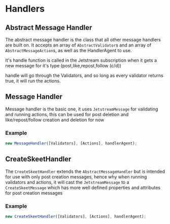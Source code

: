 # Handlers

## Abstract Message Handler

The abstract message handler is the class that all other message handlers are built on.
It accepts an array of `AbstractValidator`s and an array of `AbstractMessageAction`s, as well as the HandlerAgent to use.

It's handle function is called in the Jetstream subscription when it gets a new message for it's type (post,like,repost,follow (c/d))

handle will go through the Validators, and so long as every validator returns true, it will run the actions.

## Message Handler

Message handler is the basic one, it uses `JetstreamMessage` for validating and running actions, this can be used for post deletion and like/repost/follow creation and deletion for now

### Example

```typescript
new MessageHandler([Validators], [Actions], handlerAgent);
```

## CreateSkeetHandler

The `CreateSkeetHandler` extends the `AbstractMessageHandler` but is intended for use with only post creation messages, hence why when running validators and actions, it will cast the `JetstreamMessage` to a `CreateSkeetMessage` which has more well defined properties and attributes for post creation messages

### Example

```typescript
new CreateSkeetHandler([Validators], [Actions], handlerAgent);
```
